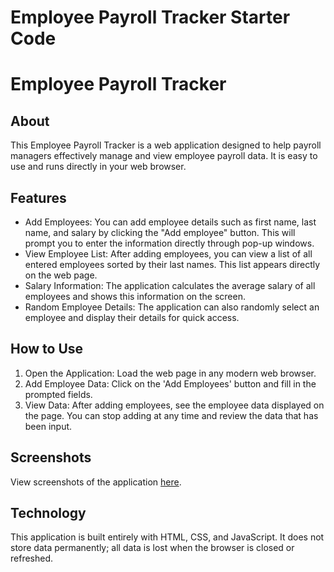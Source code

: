 # Employee Payroll Tracker Starter Code


# Employee Payroll Tracker

## About
This Employee Payroll Tracker is a web application designed to help payroll managers effectively manage and view employee payroll data. It is easy to use and runs directly in your web browser.

## Features
- Add Employees: You can add employee details such as first name, last name, and salary by clicking the "Add employee" button. This will prompt you to enter the information directly through pop-up windows.
- View Employee List: After adding employees, you can view a list of all entered employees sorted by their last names. This list appears directly on the web page.
- Salary Information: The application calculates the average salary of all employees and shows this information on the screen.
- Random Employee Details: The application can also randomly select an employee and display their details for quick access.

## How to Use
1. Open the Application: Load the web page in any modern web browser.
2. Add Employee Data: Click on the 'Add Employees' button and fill in the prompted fields.
3. View Data: After adding employees, see the employee data displayed on the page. You can stop adding at any time and review the data that has been input.

## Screenshots
View screenshots of the application [here](image/).

## Technology
This application is built entirely with HTML, CSS, and JavaScript. It does not store data permanently; all data is lost when the browser is closed or refreshed.

